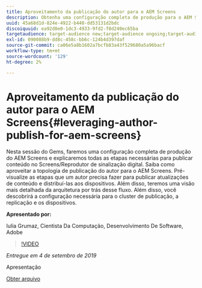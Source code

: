 ```yaml
---
title: Aproveitamento da publicação do autor para o AEM Screens
description: Obtenha uma configuração completa de produção para o AEM Screens e saiba todas as etapas necessárias para publicar conteúdo no Screens/Reprodutor de cartazes digitais.
uuid: 45a68d1d-824e-4922-b440-dd53131d2bdc
discoiquuid: ea92d8e0-1dc3-4933-9fd2-f8d240ec65ba
targetaudience: target-audience new;target-audience ongoing;target-audience upgrader
exl-id: 090088b9-dd8c-458c-bb6c-124b4d397daf
source-git-commit: ca06e5a8b1602a7bcfb83a43f529680a5a96bacf
workflow-type: tm+mt
source-wordcount: '129'
ht-degree: 2%

---
```


# Aproveitamento da publicação do autor para o AEM Screens{#leveraging-author-publish-for-aem-screens}

Nesta sessão do Gems, faremos uma configuração completa de produção do AEM Screens e explicaremos todas as etapas necessárias para publicar conteúdo no Screens/Reprodutor de sinalização digital. Saiba como aproveitar a topologia de publicação do autor para o AEM Screens. Pré-visualize as etapas que um autor precisa fazer para publicar atualizações de conteúdo e distribuí-las aos dispositivos. Além disso, teremos uma visão mais detalhada da arquitetura por trás desse fluxo. Além disso, você descobrirá a configuração necessária para o cluster de publicação, a replicação e os dispositivos.

**Apresentado por:**

Iulia Grumaz, Cientista Da Computação, Desenvolvimento De Software, Adobe

>[!VIDEO](https://video.tv.adobe.com/v/28706/?quality=9)

*Entregue em 4 de setembro de 2019*

Apresentação

[Obter arquivo](assets/leveraging-author-publish-aem-screens-final.pdf)
